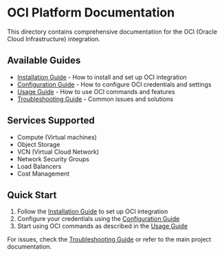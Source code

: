 # OCI Platform Documentation

This directory contains comprehensive documentation for the OCI (Oracle Cloud Infrastructure) integration.

## Available Guides

- [Installation Guide](installation.md) - How to install and set up OCI integration
- [Configuration Guide](configuration.md) - How to configure OCI credentials and settings
- [Usage Guide](usage.md) - How to use OCI commands and features
- [Troubleshooting Guide](troubleshooting.md) - Common issues and solutions

## Services Supported

- Compute (Virtual machines)
- Object Storage
- VCN (Virtual Cloud Network)
- Network Security Groups
- Load Balancers
- Cost Management

## Quick Start

1. Follow the [Installation Guide](installation.md) to set up OCI integration
2. Configure your credentials using the [Configuration Guide](configuration.md)
3. Start using OCI commands as described in the [Usage Guide](usage.md)

For issues, check the [Troubleshooting Guide](troubleshooting.md) or refer to the main project documentation.
